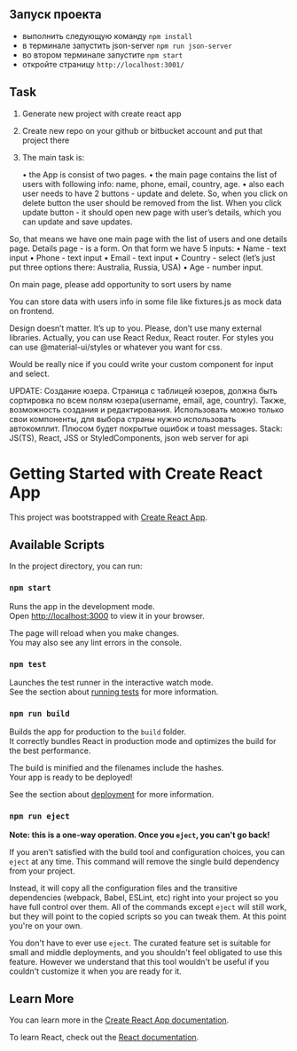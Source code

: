 ## Запуск проекта

- выполнить следующую команду `npm install`
- в терминале запустить json-server  `npm run json-server`
- во втором терминале запустите `npm start`
- откройте страницу `http://localhost:3001/`

## Task

1.  Generate new project with create react app
2.  Create new repo on your github or bitbucket account and put that project there
3.  The main task is:

    • the App is consist of two pages.
    • the main page contains the list of users with following info: name, phone, email, country, age. 
    • also each user needs to have 2 buttons - update and delete. So, when you click on delete button the user should be removed from the list. When you click update button - it should open new page with user’s details, which you can update and save updates.

So, that means we have one main page with the list of users and one details page.
Details page - is a form. On that form we have 5 inputs:
    • Name - text input
    • Phone - text input
    • Email - text input
    • Country - select (let’s just put three options there: Australia, Russia, USA)
    • Age - number input.

On main page, please add opportunity to sort users by name

You can store data with users info in some file like fixtures.js as mock data on frontend. 

Design doesn’t matter. It’s up to you. Please, don’t use many external libraries. Actually, you can use React Redux, React router. For styles you can use @material-ui/styles or whatever you want for css. 

Would be really nice if you could write your custom component for input and select.

UPDATE: 
Создание юзера.
Страница с таблицей юзеров, должна быть сортировка по всем полям юзера(username, email, age, country). Также, возможность создания и редактирования. Использовать можно только свои компоненты, для выбора страны нужно использовать автокомплит. Плюсом будет покрытые ошибок и toast messages.
Stack: JS(TS), React, JSS or StyledComponents, json web server for api

# Getting Started with Create React App

This project was bootstrapped with [Create React App](https://github.com/facebook/create-react-app).

## Available Scripts

In the project directory, you can run:

### `npm start`

Runs the app in the development mode.\
Open [http://localhost:3000](http://localhost:3000) to view it in your browser.

The page will reload when you make changes.\
You may also see any lint errors in the console.

### `npm test`

Launches the test runner in the interactive watch mode.\
See the section about [running tests](https://facebook.github.io/create-react-app/docs/running-tests) for more information.

### `npm run build`

Builds the app for production to the `build` folder.\
It correctly bundles React in production mode and optimizes the build for the best performance.

The build is minified and the filenames include the hashes.\
Your app is ready to be deployed!

See the section about [deployment](https://facebook.github.io/create-react-app/docs/deployment) for more information.

### `npm run eject`

**Note: this is a one-way operation. Once you `eject`, you can't go back!**

If you aren't satisfied with the build tool and configuration choices, you can `eject` at any time. This command will remove the single build dependency from your project.

Instead, it will copy all the configuration files and the transitive dependencies (webpack, Babel, ESLint, etc) right into your project so you have full control over them. All of the commands except `eject` will still work, but they will point to the copied scripts so you can tweak them. At this point you're on your own.

You don't have to ever use `eject`. The curated feature set is suitable for small and middle deployments, and you shouldn't feel obligated to use this feature. However we understand that this tool wouldn't be useful if you couldn't customize it when you are ready for it.

## Learn More

You can learn more in the [Create React App documentation](https://facebook.github.io/create-react-app/docs/getting-started).

To learn React, check out the [React documentation](https://reactjs.org/).
